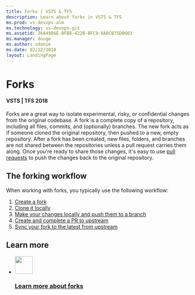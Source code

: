 ```yaml
---
title: Forks | VSTS & TFS     
description: Learn about forks in VSTS & TFS  
ms.prod: vs-devops-alm
ms.technology: vs-devops-git 
ms.assetid: 36A4986E-BFB8-422B-BFC9-8A0CB75D0603    
ms.manager: douge
ms.author: sdanie
ms.date: 02/12/2018
layout: LandingPage
---
```


# Forks

#### VSTS | TFS 2018

Forks are a great way to isolate experimental, risky, or confidential changes from the original codebase. A fork is a complete copy of a repository, including all files, commits, and (optionally) branches. The new fork acts as if someone cloned the original repository, then pushed to a new, empty repository.
After a fork has been created, new files, folders, and branches are not shared between the repositories unless a pull request carries them along. Once you're ready to share those changes, it's easy to use [pull requests](pull-requests.md) to push the changes back to the original repository.

## The forking workflow

When working with forks, you typically use the following workflow:

1. [Create a fork](concepts/forks.md#create-fork)
2. [Clone it locally](concepts/forks.md#clone-locally)
3. [Make your changes locally and push them to a branch](concepts/forks.md#push-changes)
4. [Create and complete a PR to upstream](concepts/forks.md#create-pr)
5. [Sync your fork to the latest from upstream](concepts/forks.md#sync-fork)


## Learn more

<ul class="panelContent cardsFTitle">
    <li>
        <a href="concepts/forks.md">
        <div class="cardSize">
            <div class="cardPadding">
                <div class="card">
                    <div class="cardImageOuter">
                        <div class="cardImage">
                            <img width="48" height="48" alt="" src="https://docs.microsoft.com/media/common/i_forks.svg" />
                        </div>
                    </div>
                    <div class="cardText">
                        <h3>Learn more about forks</h3>
                    </div>
                </div>
            </div>
        </div>
        </a>
    </li>
 </ul>



